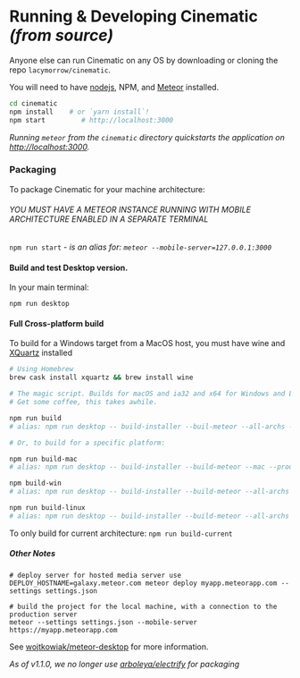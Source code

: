 

# Running & Developing Cinematic _(from source)_

Anyone else can run Cinematic on any OS by downloading or cloning the repo `lacymorrow/cinematic`.

You will need to have [nodejs](http://nodejs.org), NPM, and [Meteor](https://www.meteor.com/install) installed.

```bash
cd cinematic
npm install    # or `yarn install`!
npm start         # http://localhost:3000
```

_Running `meteor` from the `cinematic` directory quickstarts the application on [http://localhost:3000](http://localhost:3000)._

### Packaging

To package Cinematic for your machine architecture:

###### YOU MUST HAVE A METEOR INSTANCE RUNNING WITH MOBILE ARCHITECTURE ENABLED IN A SEPARATE TERMINAL

`npm run start` - _is an alias for: `meteor --mobile-server=127.0.0.1:3000`_

#### Build and test Desktop version.

In your main terminal:

`npm run desktop`


#### Full Cross-platform build

To build for a Windows target from a MacOS host, you must have wine and [XQuartz](https://www.xquartz.org/) installed
```bash
# Using Homebrew
brew cask install xquartz && brew install wine
```


```bash
# The magic script. Builds for macOS and ia32 and x64 for Windows and Linux.
# Get some coffee, this takes awhile.

npm run build
# alias: npm run desktop -- build-installer --buil-meteor --all-archs --win --mac --linux --production

# Or, to build for a specific platform:

npm run build-mac
# alias: npm run desktop -- build-installer --build-meteor --mac --production"

npm build-win
# alias: npm run desktop -- build-installer --build-meteor --all-archs --win --production"

npm run build-linux
# alias: npm run desktop -- build-installer --build-meteor --all-archs --linux --production"
```

To only build for current architecture: `npm run build-current`


##### Other Notes

```
# deploy server for hosted media server use
DEPLOY_HOSTNAME=galaxy.meteor.com meteor deploy myapp.meteorapp.com --settings settings.json

# build the project for the local machine, with a connection to the production server
meteor --settings settings.json --mobile-server https://myapp.meteorapp.com
```


See [wojtkowiak/meteor-desktop](https://github.com/wojtkowiak/meteor-desktop) for more information.

_As of v1.1.0, we no longer use [arboleya/electrify](https://github.com/arboleya/electrify) for packaging_
